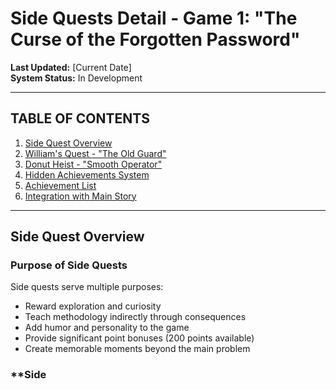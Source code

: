 # Side Quests Detail - Game 1: "The Curse of the Forgotten Password"

**Last Updated:** [Current Date]  
**System Status:** In Development

---

## TABLE OF CONTENTS

1. [Side Quest Overview](#side-quest-overview)
2. [William's Quest - "The Old Guard"](#williams-quest)
3. [Donut Heist - "Smooth Operator"](#donut-heist)
4. [Hidden Achievements System](#hidden-achievements-system)
5. [Achievement List](#complete-achievement-list)
6. [Integration with Main Story](#integration-with-main-story)

---

## Side Quest Overview

### **Purpose of Side Quests**

Side quests serve multiple purposes:
- Reward exploration and curiosity
- Teach methodology indirectly through consequences
- Add humor and personality to the game
- Provide significant point bonuses (200 points available)
- Create memorable moments beyond the main problem

### **Side